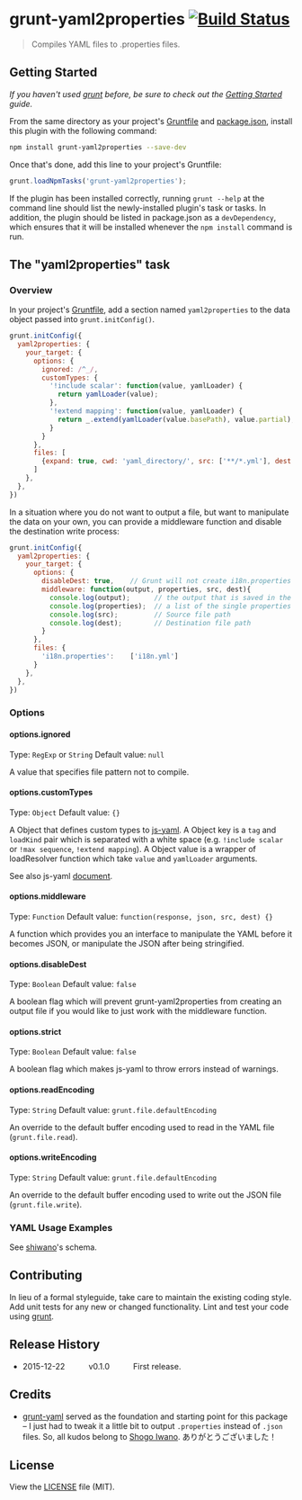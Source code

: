 # grunt-yaml2properties [![Build Status](https://secure.travis-ci.org/skanne/grunt-yaml2properties.png?branch=master)](http://travis-ci.org/skanne/grunt-yaml2properties)

> Compiles YAML files to .properties files.

## Getting Started
_If you haven't used [grunt][] before, be sure to check out the [Getting Started][] guide._

From the same directory as your project's [Gruntfile][Getting Started] and [package.json][], install this plugin with the following command:

```bash
npm install grunt-yaml2properties --save-dev
```

Once that's done, add this line to your project's Gruntfile:

```js
grunt.loadNpmTasks('grunt-yaml2properties');
```

If the plugin has been installed correctly, running `grunt --help` at the command line should list the newly-installed plugin's task or tasks. In addition, the plugin should be listed in package.json as a `devDependency`, which ensures that it will be installed whenever the `npm install` command is run.

[grunt]: http://gruntjs.com/
[Getting Started]: http://gruntjs.com/getting-started
[package.json]: https://docs.npmjs.com/getting-started/using-a-package.json

## The "yaml2properties" task

### Overview
In your project's [Gruntfile](http://gruntjs.com/sample-gruntfile), add a section named `yaml2properties` to the data object passed into `grunt.initConfig()`.

```js
grunt.initConfig({
  yaml2properties: {
    your_target: {
      options: {
        ignored: /^_/,
        customTypes: {
          '!include scalar': function(value, yamlLoader) {
            return yamlLoader(value);
          },
          '!extend mapping': function(value, yamlLoader) {
            return _.extend(yamlLoader(value.basePath), value.partial);
          }
        }
      },
      files: [
        {expand: true, cwd: 'yaml_directory/', src: ['**/*.yml'], dest: 'output_directory/'}
      ]
    },
  },
})
```
In a situation where you do not want to output a file, but want to manipulate the data on your own, you can provide a middleware function and disable the destination write process:

```js
grunt.initConfig({
  yaml2properties: {
    your_target: {
      options: {
        disableDest: true,    // Grunt will not create i18n.properties as per the destination of the files object
        middleware: function(output, properties, src, dest){
          console.log(output);      // the output that is saved in the .properties file
          console.log(properties);  // a list of the single properties
          console.log(src);         // Source file path
          console.log(dest);        // Destination file path
        }
      },
      files: {
        'i18n.properties':    ['i18n.yml']
      }
    },
  },
})
```

### Options

#### options.ignored
Type: `RegExp` or `String`
Default value: `null`

A value that specifies file pattern not to compile.

#### options.customTypes
Type: `Object`
Default value: `{}`

A Object that defines custom types to [js-yaml](https://github.com/nodeca/js-yaml). A Object key is a `tag` and `loadKind` pair which is separated with a white space (e.g. `!include scalar` or `!max sequence`, `!extend mapping`). A Object value is a wrapper of loadResolver function which take `value` and `yamlLoader` arguments.

See also js-yaml [document](https://github.com/nodeca/js-yaml/wiki/Custom-types).

#### options.middleware
Type: `Function`
Default value: `function(response, json, src, dest) {}`

A function which provides you an interface to manipulate the YAML before it becomes JSON, or manipulate the JSON after being stringified.

#### options.disableDest
Type: `Boolean`
Default value: `false`

A boolean flag which will prevent grunt-yaml2properties from creating an output file if you would like to just work with the middleware function.

#### options.strict
Type: `Boolean`
Default value: `false`

A boolean flag which makes js-yaml to throw errors instead of warnings.

#### options.readEncoding
Type: `String`
Default value: `grunt.file.defaultEncoding`

An override to the default buffer encoding used to read in the YAML file (`grunt.file.read`).

#### options.writeEncoding
Type: `String`
Default value: `grunt.file.defaultEncoding`

An override to the default buffer encoding used to write out the JSON file (`grunt.file.write`).


### YAML Usage Examples

See [shiwano](https://github.com/shiwano/cw-schema)'s schema.

## Contributing
In lieu of a formal styleguide, take care to maintain the existing coding style. Add unit tests for any new or changed functionality. Lint and test your code using [grunt][].

## Release History
 * 2015-12-22   v0.1.0   First release.

## Credits
- [grunt-yaml](https://github.com/shiwano/grunt-yaml) served as the foundation and starting point for this package – I just had to tweak it a little bit to output `.properties` instead of `.json` files. So, all kudos belong to [Shogo Iwano](https://github.com/shiwano). ありがとうございました！

## License
View the [LICENSE](https://github.com/nodeca/js-yaml/blob/master/LICENSE) file (MIT).
